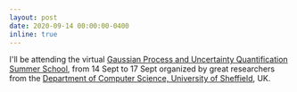 ```yaml
---
layout: post
date: 2020-09-14 00:00:00-0400
inline: true
---
```


I'll be attending the virtual <a href="http://gpss.cc/gpss20/">Gaussian Process and Uncertainty Quantification Summer School</a>, from 14 Sept to 17 Sept organized by great researchers from the <a href="https://www.sheffield.ac.uk/dcs/research/groups/machine-learning">Department of Computer Science, University of Sheffield</a>, UK.